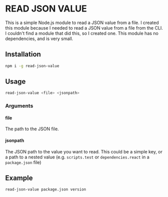 # READ JSON VALUE

This is a simple Node.js module to read a JSON value from a file. I created this module because I needed to read a JSON value from a file from the CLI. I couldn't find a module that did this, so I created one.
This module has no dependencies, and is very small.

## Installation

```bash
npm i -g read-json-value
```

## Usage

```bash
read-json-value <file> <jsonpath>
```

### Arguments

#### file

The path to the JSON file.

#### jsonpath

The JSON path to the value you want to read. This could be a simple key, or a path to a nested value (e.g. `scripts.test` or `dependencies.react` in a `package.json` file)

## Example

```bash
read-json-value package.json version
```
